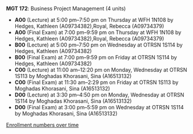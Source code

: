 **MGT 172**: Business Project Management (4 units)

- **A00** (Lecture) at 5:00 pm–7:50 pm on Thursday at WFH 1N108 by Hedges, Kathleen (A09734382),Royal, Rebecca (A09734379)
- **A00** (Final Exam) at 7:00 pm–9:59 pm on Thursday at WFH 1N108 by Hedges, Kathleen (A09734382),Royal, Rebecca (A09734379)
- **B00** (Lecture) at 5:00 pm–7:50 pm on Wednesday at OTRSN 1S114 by Hedges, Kathleen (A09734382)
- **B00** (Final Exam) at 7:00 pm–9:59 pm on Friday at OTRSN 1S114 by Hedges, Kathleen (A09734382)
- **C00** (Lecture) at 11:00 am–12:20 pm on Monday, Wednesday at OTRSN 1S113 by Moghadas Khorasani, Sina (A16513132)
- **C00** (Final Exam) at 11:30 am–2:29 pm on Friday at OTRSN 1S113 by Moghadas Khorasani, Sina (A16513132)
- **D00** (Lecture) at 3:30 pm–4:50 pm on Monday, Wednesday at OTRSN 1S114 by Moghadas Khorasani, Sina (A16513132)
- **D00** (Final Exam) at 3:00 pm–5:59 pm on Wednesday at OTRSN 1S114 by Moghadas Khorasani, Sina (A16513132)

[Enrollment numbers over time](./MGT172.tsv)
